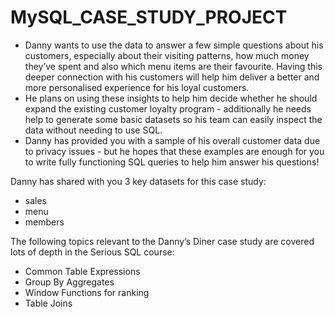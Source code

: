 # MySQL_CASE_STUDY_PROJECT

- Danny wants to use the data to answer a few simple questions about his customers, especially about their visiting patterns, how much money they’ve spent and also which menu items are their favourite. Having this deeper connection with his customers will help him deliver a better and more personalised experience for his loyal customers.
- He plans on using these insights to help him decide whether he should expand the existing customer loyalty program - additionally he needs help to generate some basic datasets so his team can easily inspect the data without needing to use SQL.
- Danny has provided you with a sample of his overall customer data due to privacy issues - but he hopes that these examples are enough for you to write fully functioning SQL queries to help him answer his questions!

 Danny has shared with you 3 key datasets for this case study:
  -	sales
  -	menu
  -	members

 The following topics relevant to the Danny’s Diner case study are covered lots of depth in the Serious SQL course:
   -	Common Table Expressions
   -	Group By Aggregates
   -	Window Functions for ranking
   -	Table Joins

